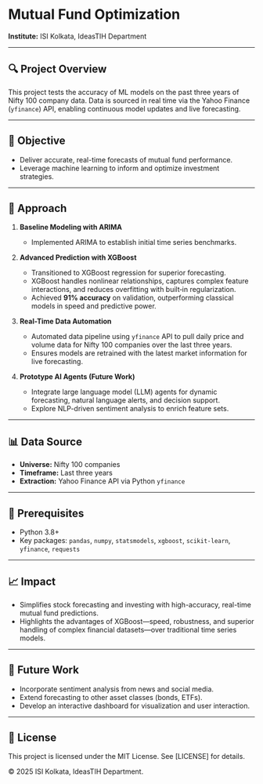 # Mutual Fund Optimization 

**Institute:** ISI Kolkata, IdeasTIH Department

---

## 🔍 Project Overview

This project tests the accuracy of ML models on the past three years of Nifty 100 company data. Data is sourced in real time via the Yahoo Finance (`yfinance`) API, enabling continuous model updates and live forecasting.

---

## 🎯 Objective

* Deliver accurate, real-time forecasts of mutual fund performance.
* Leverage machine learning to inform and optimize investment strategies.

---

## 🚀 Approach

1. **Baseline Modeling with ARIMA**

   * Implemented ARIMA to establish initial time series benchmarks.

2. **Advanced Prediction with XGBoost**

   * Transitioned to XGBoost regression for superior forecasting.
   * XGBoost handles nonlinear relationships, captures complex feature interactions, and reduces overfitting with built‑in regularization.
   * Achieved **91% accuracy** on validation, outperforming classical models in speed and predictive power.

3. **Real-Time Data Automation**

   * Automated data pipeline using `yfinance` API to pull daily price and volume data for Nifty 100 companies over the last three years.
   * Ensures models are retrained with the latest market information for live forecasting.

4. **Prototype AI Agents (Future Work)**

   * Integrate large language model (LLM) agents for dynamic forecasting, natural language alerts, and decision support.
   * Explore NLP-driven sentiment analysis to enrich feature sets.

---

## 📊 Data Source

* **Universe:** Nifty 100 companies
* **Timeframe:** Last three years
* **Extraction:** Yahoo Finance API via Python `yfinance`

---

## 🔧 Prerequisites

* Python 3.8+
* Key packages: `pandas`, `numpy`, `statsmodels`, `xgboost`, `scikit-learn`, `yfinance`, `requests`

---

## 📈 Impact

* Simplifies stock forecasting and investing with high-accuracy, real-time mutual fund predictions.
* Highlights the advantages of XGBoost—speed, robustness, and superior handling of complex financial datasets—over traditional time series models.

---

## 📝 Future Work

* Incorporate sentiment analysis from news and social media.
* Extend forecasting to other asset classes (bonds, ETFs).
* Develop an interactive dashboard for visualization and user interaction.

---


## 📜 License

This project is licensed under the MIT License. See \[LICENSE] for details.

© 2025 ISI Kolkata, IdeasTIH Department.
